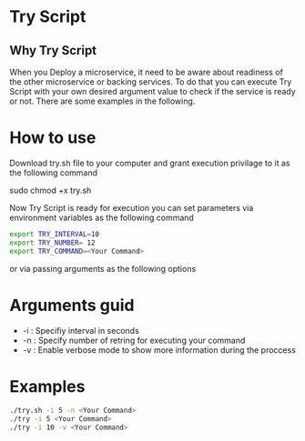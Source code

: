 # Try Script

## Why Try Script
When you Deploy a microservice, it need to be aware about readiness of the other microservice or backing services.
To do that you can execute Try Script with your own desired argument value to check if the service is ready or not.
There are some examples in the following.

# How to use
Download try.sh file to your computer and grant execution privilage to it as the following command

sudo chmod +x try.sh

Now Try Script is ready for execution
you can set parameters via environment variables as the following command

```bash
export TRY_INTERVAL=10
export TRY_NUMBER= 12
export TRY_COMMAND=<Your Command>
```

or via passing arguments as the following options

# Arguments guid
- -i : Specifiy interval in seconds
- -n : Specify number of retring for executing your command
- -v : Enable verbose mode to show more information during the proccess

# Examples
```bash
./try.sh -i 5 -n <Your Command>
./try -i 5 <Your Command>
./try -i 10 -v <Your Command>
```

